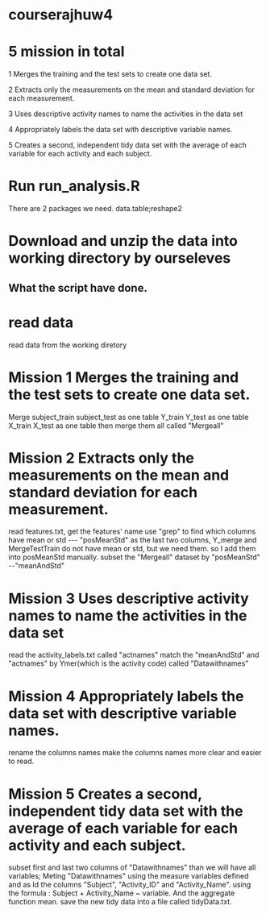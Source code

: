 # courserajhuw4
# 5 mission in total
 1 Merges the training and the test sets to create one data set.
 
 2 Extracts only the measurements on the mean and standard deviation for each measurement.
 
 3 Uses descriptive activity names to name the activities in the data set
 
 4 Appropriately labels the data set with descriptive variable names.
 
 5 Creates a second, independent tidy data set with the average of each variable for each activity and each subject.

# Run run_analysis.R
There are 2 packages we need.
data.table;reshape2

# Download and unzip the data into working directory by ourseleves

## What the script have done.
# read data 
read data from the working diretory
# Mission 1 Merges the training and the test sets to create one data set.
 Merge subject_train subject_test as one table 
         Y_train       Y_test       as one table 
         X_train       X_test       as one table 
         then merge them all called "Mergeall"
# Mission 2 Extracts only the measurements on the mean and standard deviation for each measurement.
read features.txt, get the features' name
use "grep" to find which columns have mean or std --- "posMeanStd"
as the last two columns, Y_merge and MergeTestTrain do not have mean or std, but we need them.
so I add them into posMeanStd manually.
subset the "Mergeall" dataset by "posMeanStd" --"meanAndStd"
# Mission 3 Uses descriptive activity names to name the activities in the data set
read the activity_labels.txt called "actnames"
match the "meanAndStd" and "actnames" by Ymer(which is the activity code) called "Datawithnames"
# Mission 4 Appropriately labels the data set with descriptive variable names.
rename the columns names
make the columns names more clear and easier to read.
# Mission 5 Creates a second, independent tidy data set with the average of each variable for each activity and each subject.
subset first and last two columns of "Datawithnames" than we will have all variables;
Meting "Datawithnames" using the measure variables defined and as Id the columns "Subject", "Activity_ID" and "Activity_Name". 
using the formula : Subject + Activity_Name ~ variable. And the aggregate function mean.
save the new tidy data into a file called tidyData.txt.
